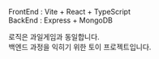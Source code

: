 FrontEnd : Vite + React + TypeScript  
BackEnd : Express + MongoDB  

로직은 과일게임과 동일합니다.  
백엔드 과정을 익히기 위한 토이 프로젝트입니다.  
